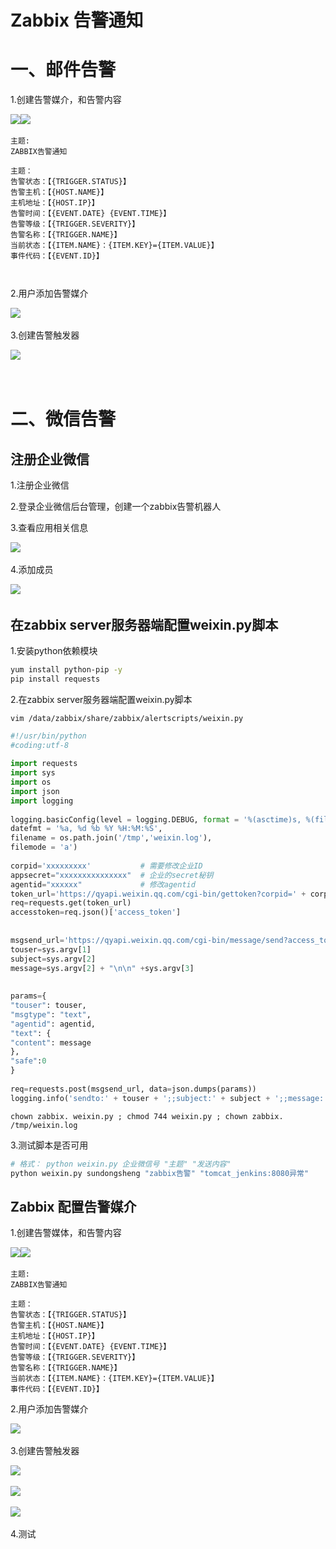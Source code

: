 # Zabbix 告警通知

# 一、邮件告警

1.创建告警媒介，和告警内容

​![](assets/image-20221127214726115-20230610173809-aqzlx3p.png)​​![](assets/image-20221127214732068-20230610173809-jlrixou.png)​

```text
主题: 
ZABBIX告警通知

主题：
告警状态：【{TRIGGER.STATUS}】
告警主机：【{HOST.NAME}】
主机地址：【{HOST.IP}】
告警时间：【{EVENT.DATE} {EVENT.TIME}】
告警等级：【{TRIGGER.SEVERITY}】
告警名称：【{TRIGGER.NAME}】
当前状态：【{ITEM.NAME}：{ITEM.KEY}={ITEM.VALUE}】
事件代码：【{EVENT.ID}】



```

2.用户添加告警媒介

​![](assets/image-20221127214738004-20230610173809-mskam1c.png)​

3.创建告警触发器

​![](assets/image-20221127214743698-20230610173809-j8p2mx5.png)​

‍

# 二、微信告警

## 注册企业微信

1.注册企业微信

2.登录企业微信后台管理，创建一个zabbix告警机器人

3.查看应用相关信息

​![](assets/image-20221127214750955-20230610173809-g3pkqs2.png)​

4.添加成员

​![](assets/image-20221127214757563-20230610173809-4vkm8tg.png)​

## 在zabbix server服务器端配置weixin.py脚本

1.安装python依赖模块

```bash
yum install python-pip -y
pip install requests
```

2.在zabbix server服务器端配置weixin.py脚本

`vim /data/zabbix/share/zabbix/alertscripts/weixin.py`

```python
#!/usr/bin/python
#coding:utf-8
 
import requests
import sys
import os
import json
import logging
 
logging.basicConfig(level = logging.DEBUG, format = '%(asctime)s, %(filename)s, %(levelname)s, %(message)s',
datefmt = '%a, %d %b %Y %H:%M:%S',
filename = os.path.join('/tmp','weixin.log'), 
filemode = 'a')
 
corpid='xxxxxxxxx'           # 需要修改企业ID
appsecret="xxxxxxxxxxxxxxx"  # 企业的secret秘钥
agentid="xxxxxx"             # 修改agentid
token_url='https://qyapi.weixin.qq.com/cgi-bin/gettoken?corpid=' + corpid + '&corpsecret=' + appsecret
req=requests.get(token_url)
accesstoken=req.json()['access_token']
 
 
msgsend_url='https://qyapi.weixin.qq.com/cgi-bin/message/send?access_token=' + accesstoken
touser=sys.argv[1]
subject=sys.argv[2]
message=sys.argv[2] + "\n\n" +sys.argv[3]
 
 
params={
"touser": touser,
"msgtype": "text",
"agentid": agentid,
"text": {
"content": message
},
"safe":0
}
 
req=requests.post(msgsend_url, data=json.dumps(params))
logging.info('sendto:' + touser + ';;subject:' + subject + ';;message:' + message)
```

`chown zabbix. weixin.py ; chmod 744 weixin.py ; chown zabbix. /tmp/weixin.log`

3.测试脚本是否可用

```bash
# 格式： python weixin.py 企业微信号 "主题" "发送内容"
python weixin.py sundongsheng "zabbix告警" "tomcat_jenkins:8080异常"

```

## Zabbix 配置告警媒介

1.创建告警媒体，和告警内容

​![](assets/image-20221127214806057-20230610173809-uafexqr.png)​​![](assets/image-20221127214813373-20230610173809-eaxjsvg.png)​

```zabbix
主题: 
ZABBIX告警通知

主题：
告警状态：【{TRIGGER.STATUS}】
告警主机：【{HOST.NAME}】
主机地址：【{HOST.IP}】
告警时间：【{EVENT.DATE} {EVENT.TIME}】
告警等级：【{TRIGGER.SEVERITY}】
告警名称：【{TRIGGER.NAME}】
当前状态：【{ITEM.NAME}：{ITEM.KEY}={ITEM.VALUE}】
事件代码：【{EVENT.ID}】

```

2.用户添加告警媒介

​![](assets/image-20221127214820865-20230610173809-eqekxew.png)​

3.创建告警触发器

​![](assets/image-20221127214827561-20230610173809-bvzuvnf.png)​

​![](assets/image-20221127214834557-20230610173809-v0p8sbr.png)​

​![](assets/image-20221127214841166-20230610173809-qjt3239.png)​

4.测试
